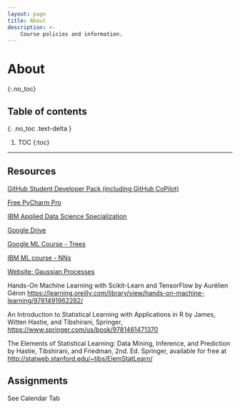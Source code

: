 ```yaml
---
layout: page
title: About
description: >-
    Course policies and information.
---
```


# About
{:.no_toc}

## Table of contents
{: .no_toc .text-delta }

1. TOC
{:toc}

---

## Resources

[GitHub Student Developer Pack (including GitHub CoPilot)](https://education.github.com/discount_requests/application?type=student)

[Free PyCharm Pro](https://www.jetbrains.com/community/education/#students/)

[IBM Applied Data Science Specialization](https://www.coursera.org/specializations/applied-data-science)

[Google Drive](https://drive.google.com/drive/folders/1VXv8172MabqtoQaM6Czx-c2BPvda8wPM?usp=drive_link)

[Google ML Course - Trees](https://www.coursera.org/learn/the-nuts-and-bolts-of-machine-learning)

[IBM ML course - NNs](https://www.coursera.org/learn/introduction-to-deep-learning-with-keras)

[Website: Gaussian Processes](https://gaussianprocess.org/)

Hands-On Machine Learning with Scikit-Learn and TensorFlow by Aurélien Géron https://learning.oreilly.com/library/view/hands-on-machine-learning/9781491962282/

An Introduction to Statistical Learning with Applications in R by James, Witten Hastie, and Tibshirani, Springer, https://www.springer.com/us/book/9781461471370

The Elements of Statistical Learning: Data Mining, Inference, and Prediction by Hastie, Tibshirani, and Friedman, 2nd. Ed. Springer, available for free at http://statweb.stanford.edu/~tibs/ElemStatLearn/

## Assignments

See Calendar Tab
